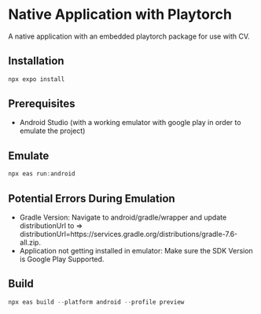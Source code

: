 # Native Application with Playtorch

A native application with an embedded playtorch package for use with CV.
## Installation

```bash
npx expo install
```

## Prerequisites

- Android Studio (with a working emulator with google play in order to emulate the project)

## Emulate

```javascript
npx eas run:android
```
## Potential Errors During Emulation
- Gradle Version: Navigate to android/gradle/wrapper and update distributionUrl to => distributionUrl=https\://services.gradle.org/distributions/gradle-7.6-all.zip.
- Application not getting installed in emulator: Make sure the SDK Version is Google Play Supported.


## Build

```javascript
npx eas build --platform android --profile preview
```


